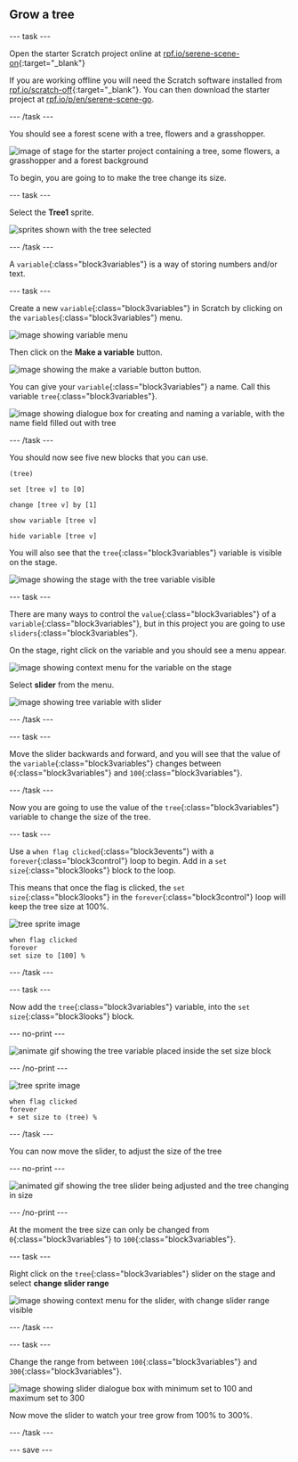 ## Grow a tree

--- task ---

Open the starter Scratch project online at [rpf.io/serene-scene-on](http://rpf.io/serene-scene-on){:target="_blank"}

If you are working offline you will need the Scratch software installed from [rpf.io/scratch-off](https://rpf.io/scratch-off){:target="_blank"}. You can then download the starter project at [rpf.io/p/en/serene-scene-go](https://rpf.io/p/en/serene-scene-go).

--- /task ---

You should see a forest scene with a tree, flowers and a grasshopper.

![image of stage for the starter project containing a tree, some flowers, a grasshopper and a forest background](images/stage_1.png)

To begin, you are going to to make the tree change its size.

--- task ---

Select the **Tree1** sprite.

![sprites shown with the tree selected](images/sprites.png)

--- /task ---

A `variable`{:class="block3variables"} is a way of storing numbers and/or text. 

--- task ---

Create a new `variable`{:class="block3variables"} in Scratch by clicking on the `variables`{:class="block3variables"} menu.

![image showing variable menu](images/variable.png) 

Then click on the **Make a variable** button.

![image showing the make a variable button](images/make-a-variable.png) button.

You can give your `variable`{:class="block3variables"} a name. Call this variable `tree`{:class="block3variables"}.

![image showing dialogue box for creating and naming a variable, with the name field filled out with tree](images/name-variable.png)

--- /task ---

You should now see five new blocks that you can use.

```blocks3
(tree)

set [tree v] to [0]

change [tree v] by [1]

show variable [tree v]

hide variable [tree v]
```

You will also see that the `tree`{:class="block3variables"} variable is visible on the stage.

![image showing the stage with the tree variable visible](images/stage_2.png)

--- task ---

There are many ways to control the `value`{:class="block3variables"} of a `variable`{:class="block3variables"}, but in this project you are going to use `sliders`{:class="block3variables"}.

On the stage, right click on the variable and you should see a menu appear.

![image showing context menu for the variable on the stage](images/variable-menu.png)

Select **slider** from the menu.

![image showing tree variable with slider](images/tree-slider.png)

--- /task ---

--- task ---

Move the slider backwards and forward, and you will see that the value of the `variable`{:class="block3variables"} changes between `0`{:class="block3variables"} and `100`{:class="block3variables"}.

--- /task ---

Now you are going to use the value of the `tree`{:class="block3variables"} variable to change the size of the tree.

--- task ---

Use a `when flag clicked`{:class="block3events"} with a `forever`{:class="block3control"} loop to begin. Add in a `set size`{:class="block3looks"} block to the loop.

This means that once the flag is clicked, the `set size`{:class="block3looks"} in the `forever`{:class="block3control"} loop will keep the tree size at 100%.

![tree sprite image](images/tree-sprite.png)

```blocks3
when flag clicked
forever
set size to [100] %
```

--- /task ---

--- task ---

Now add the `tree`{:class="block3variables"} variable, into the `set size`{:class="block3looks"} block.

--- no-print ---

![animate gif showing the tree variable placed inside the set size block](images/place-variable.gif)

--- /no-print ---

![tree sprite image](images/tree-sprite.png)

```blocks3
when flag clicked
forever
+ set size to (tree) %
```

--- /task ---

You can now move the slider, to adjust the size of the tree

--- no-print ---

![animated gif showing the tree slider being adjusted and the tree changing in size](images/change-tree.gif)

--- /no-print ---

At the moment the tree size can only be changed from `0`{:class="block3variables"} to `100`{:class="block3variables"}.

--- task ---

Right click on the `tree`{:class="block3variables"} slider on the stage and select **change slider range**

![image showing context menu for the slider, with change slider range visible](images/slider-range.png)

--- /task ---

--- task ---

Change the range from between `100`{:class="block3variables"} and `300`{:class="block3variables"}.

![image showing slider dialogue box with minimum set to 100 and maximum set to 300](images/adjusted-range.png)

Now move the slider to watch your tree grow from 100% to 300%.

--- /task ---

--- save ---






